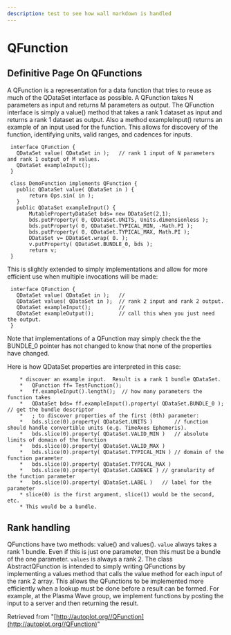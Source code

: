 ```yaml
---
description: test to see how wall markdown is handled
---
```


# QFunction

## Definitive Page On QFunctions

A QFunction is a representation for a data function that tries to reuse as much of the QDataSet interface as possible. A QFunction takes N parameters as input and returns M parameters as output. The QFunction interface is simply a value\(\) method that takes a rank 1 dataset as input and returns a rank 1 dataset as output. Also a method exampleInput\(\) returns an example of an input used for the function. This allows for discovery of the function, identifying units, valid ranges, and cadences for inputs.

```text
 interface QFunction {
   QDataSet value( QDataSet in );   // rank 1 input of N parameters and rank 1 output of M values.
   QDataSet exampleInput();
 }
```

```text
 class DemoFunction implements QFunction {
   public QDataSet value( QDataSet in ) {
       return Ops.sin( in );
   }
   public QDataSet exampleInput() {
       MutablePropertyDataSet bds= new DDataSet(2,1);
       bds.putProperty( 0, QDataSet.UNITS, Units.dimensionless );
       bds.putProperty( 0, QDataSet.TYPICAL_MIN, -Math.PI );
       bds.putProperty( 0, QDataSet.TYPICAL_MAX, Math.PI );
       DDataSet v= DDataSet.wrap( 0. );
       v.putProperty( QDataSet.BUNDLE_0, bds );        
       return v;
 }
```

This is slightly extended to simply implementations and allow for more efficient use when multiple invocations will be made:

```text
 interface QFunction {
   QDataSet value( QDataSet in );   //
   QDataSet values( QDataSet in );  // rank 2 input and rank 2 output.
   QDataSet exampleInput();         // 
   QDataSet exampleOutput();        // call this when you just need the output.
 }
```

Note that implementations of a QFunction may simply check the the BUNDLE\_0 pointer has not changed to know that none of the properties have changed.

Here is how QDataSet properties are interpreted in this case:

```text
    * discover an example input.  Result is a rank 1 bundle QDataSet.
    *   QFunction ff= TestFunction();
    *   ff.exampleInput().length();  // how many parameters the function takes
    *   QDataSet bds= ff.exampleInput().property( QDataSet.BUNDLE_0 );  // get the bundle descriptor
    *   ; to discover properties of the first (0th) parameter:
    *   bds.slice(0).property( QDataSet.UNITS )       // function should handle convertible units (e.g. TimeAxes Ephemeris).
    *   bds.slice(0).property( QDataSet.VALID_MIN )   // absolute limits of domain of the function
    *   bds.slice(0).property( QDataSet.VALID_MAX )
    *   bds.slice(0).property( QDataSet.TYPICAL_MIN ) // domain of the function parameter
    *   bds.slice(0).property( QDataSet.TYPICAL_MAX )
    *   bds.slice(0).property( QDataSet.CADENCE ) // granularity of the function parameter
    *   bds.slice(0).property( QDataSet.LABEL )   // label for the parameter
    * slice(0) is the first argument, slice(1) would be the second, etc.
    * This would be a bundle.
```

## Rank handling

QFunctions have two methods: value\(\) and values\(\). `value` always takes a rank 1 bundle. Even if this is just one parameter, then this must be a bundle of the one parameter. `values` is always a rank 2. The class AbstractQFunction is intended to simply writing QFunctions by implementing a values method that calls the value method for each input of the rank 2 array. This allows the QFunctions to be implemented more efficiently when a lookup must be done before a result can be formed. For example, at the Plasma Wave group, we implement functions by posting the input to a server and then returning the result.

Retrieved from "[http://autoplot.org//QFunction](http://autoplot.org//QFunction)"



